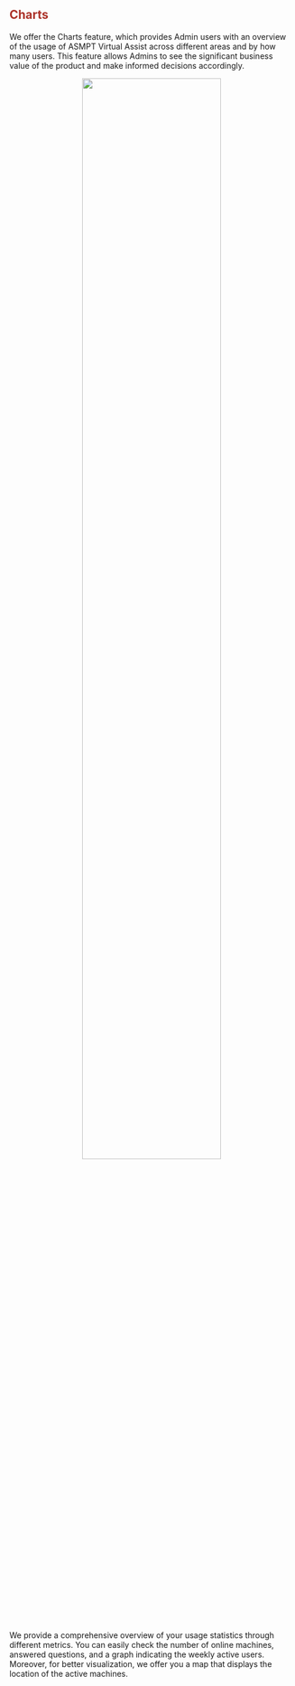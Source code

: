 ## <span style="color:#ac3229">**Charts** </span>


We offer the Charts feature, which provides Admin users with an overview of the usage of ASMPT Virtual Assist across different areas and by how many users. This feature allows Admins to see the significant business value of the product and make informed decisions accordingly.

<p align="center"><img src="https://i.imgur.com/0Y2lGyr.png" width="70%"></p>

We provide a comprehensive overview of your usage statistics through different metrics. You can easily check the number of online machines, answered questions, and a graph indicating the weekly active users. Moreover, for better visualization, we offer you a map that displays the location of the active machines.